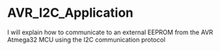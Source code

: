 # AVR_I2C_Application
I will explain how to communicate to an external EEPROM from the AVR Atmega32 MCU using the I2C communication protocol
